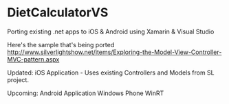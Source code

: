 DietCalculatorVS
================

Porting existing .net apps to iOS &amp; Android using Xamarin & Visual Studio

Here's the sample that's being ported http://www.silverlightshow.net/items/Exploring-the-Model-View-Controller-MVC-pattern.aspx

Updated:
iOS Application - Uses existing Controllers and Models from SL project.

Upcoming:
Android Application
Windows Phone 
WinRT 

